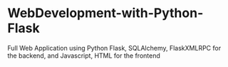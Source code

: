 # WebDevelopment-with-Python-Flask
 Full Web Application using Python Flask, SQLAlchemy, FlaskXMLRPC for the backend, and Javascript, HTML for the frontend
